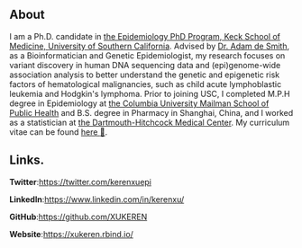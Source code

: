 ## About  
I am a Ph.D. candidate in [the Epidemiology PhD Program, Keck School of Medicine, University of Southern California](https://keck.usc.edu/). Advised by [Dr. Adam de Smith](https://keck.usc.edu/faculty-search/adam-de-smith/), as a Bioinformatician and Genetic Epidemiologist, my research focuses on variant discovery in human DNA sequencing data and (epi)genome-wide association analysis to better understand the genetic and epigenetic risk factors of hematological malignancies, such as child acute lymphoblastic leukemia and Hodgkin's lymphoma. Prior to joining USC, I completed M.P.H degree in Epidemiology at [the Columbia University Mailman School of Public Health](https://www.publichealth.columbia.edu/) and B.S. degree in Pharmacy in Shanghai, China, and I worked as a statistician at [the Dartmouth-Hitchcock Medical Center](https://www.dartmouth-hitchcock.org/). My curriculum vitae can be found [here :open_file_folder:](https://xukeren.rbind.io/cv/cv.pdf). 


## Links. 
**Twitter**:https://twitter.com/kerenxuepi  

**LinkedIn**:https://www.linkedin.com/in/kerenxu/ 

**GitHub**:https://github.com/XUKEREN 

**Website**:https://xukeren.rbind.io/ 

